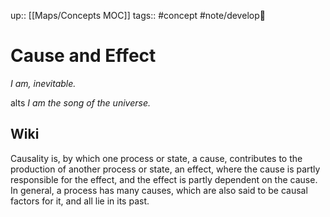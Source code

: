 up:: [[Maps/Concepts MOC]]
tags:: #concept #note/develop🍃 

# Cause and Effect
*I am, inevitable.*

alts
*I am the song of the universe.*


## Wiki
Causality is, by which one process or state, a cause, contributes to the production of another process or state, an effect, where the cause is partly responsible for the effect, and the effect is partly dependent on the cause. In general, a process has many causes, which are also said to be causal factors for it, and all lie in its past.
